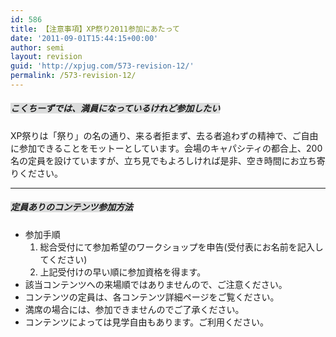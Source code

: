 ```yaml
---
id: 586
title: 【注意事項】XP祭り2011参加にあたって
date: '2011-09-01T15:44:15+00:00'
author: semi
layout: revision
guid: 'http://xpjug.com/573-revision-12/'
permalink: /573-revision-12/
---
```


##### <font style="background-color:#dcdddd">こくちーずでは、満員になっているけれど参加したい</font>

XP祭りは「祭り」の名の通り、来る者拒まず、去る者追わずの精神で、ご自由に参加できることをモットーとしています。会場のキャパシティの都合上、200名の定員を設けていますが、立ち見でもよろしければ是非、空き時間にお立ち寄りください。

---

##### <font style="background-color:#dcdddd">定員ありのコンテンツ参加方法</font>

- 参加手順 
    1. 総合受付にて参加希望のワークショップを申告(受付表にお名前を記入してください)
    2. 上記受付けの早い順に参加資格を得ます。
- 該当コンテンツへの来場順ではありませんので、ご注意ください。
- コンテンツの定員は、各コンテンツ詳細ページをご覧ください。
- 満席の場合には、参加できませんのでご了承ください。
- コンテンツによっては見学自由もあります。ご利用ください。
